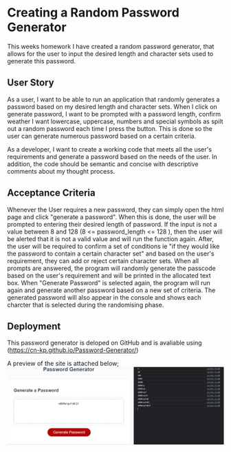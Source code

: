 # Creating a Random Password Generator

This weeks homework I have created a random password generator, that allows for the user to input the desired length and character sets used to generate this password. 

## User Story

As a user, I want to be able to run an application that randomly generates a password based on my desired length and character sets. When I click on generate password, I want to be prompted with a password length, confirm weather I want lowercase, uppercase, numbers and special symbols as spilt out a random password each time I press the button. This is done so the user can generate numerous password based on a certain criteria. 

As a developer, I want to create a working code that meets all the user's requirements and generate a password based on the needs of the user. In addition, the code should be semantic and concise with descriptive comments about my thought process.

## Acceptance Criteria

Whenever the User requires a new password, they can simply open the html page and click "generate a password".
When this is done, the user will be prompted to entering their desired length of password. If the input is not a value between 8 and 128 (8 <= password_length <= 128 ), then the user will be alerted that it is not a valid value and will run the function again.
After, the user will be required to confirm a set of conditions ie "if they would like the password to contain a certain character set" and based on the user's requirement, they can add or reject certain character sets. 
When all prompts are answered, the program will randomly generate the passcode based on the user's requirement and will be printed in the allocated text box. 
When "Generate Password" is selected again, the program will run again and generate another password based on a new set of criteria.
The generated password will also appear in the console and shows each charcter that is selected during the randomising phase.

## Deployment

This password generator is deloped on GitHub and is avaliable using (https://cn-kp.github.io/Password-Generator/)

A preview of the site is attached below; 
 ![passwordGeneratorPreview](./assets/images/password_generator.PNG)


